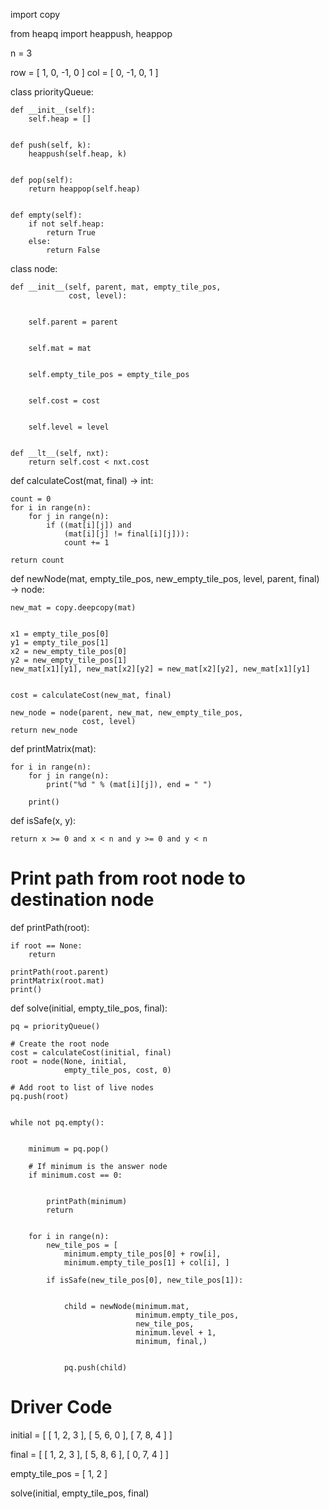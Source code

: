 import copy
 

from heapq import heappush, heappop
 

n = 3
 

row = [ 1, 0, -1, 0 ]
col = [ 0, -1, 0, 1 ]
 

class priorityQueue:
     
   
    def __init__(self):
        self.heap = []
 
    
    def push(self, k):
        heappush(self.heap, k)
 
    
    def pop(self):
        return heappop(self.heap)
 
    
    def empty(self):
        if not self.heap:
            return True
        else:
            return False
 

class node:
     
    def __init__(self, parent, mat, empty_tile_pos,
                 cost, level):
                      
        
        self.parent = parent
 
       
        self.mat = mat
 
        
        self.empty_tile_pos = empty_tile_pos
 
        
        self.cost = cost
 
        
        self.level = level
 
    
    def __lt__(self, nxt):
        return self.cost < nxt.cost
 

def calculateCost(mat, final) -> int:
     
    count = 0
    for i in range(n):
        for j in range(n):
            if ((mat[i][j]) and
                (mat[i][j] != final[i][j])):
                count += 1
                 
    return count
 
def newNode(mat, empty_tile_pos, new_empty_tile_pos,
            level, parent, final) -> node:
                 
    new_mat = copy.deepcopy(mat)
 
    
    x1 = empty_tile_pos[0]
    y1 = empty_tile_pos[1]
    x2 = new_empty_tile_pos[0]
    y2 = new_empty_tile_pos[1]
    new_mat[x1][y1], new_mat[x2][y2] = new_mat[x2][y2], new_mat[x1][y1]
 
   
    cost = calculateCost(new_mat, final)
 
    new_node = node(parent, new_mat, new_empty_tile_pos,
                    cost, level)
    return new_node
 

def printMatrix(mat):
     
    for i in range(n):
        for j in range(n):
            print("%d " % (mat[i][j]), end = " ")
             
        print()
 

def isSafe(x, y):
     
    return x >= 0 and x < n and y >= 0 and y < n
 
# Print path from root node to destination node
def printPath(root):
     
    if root == None:
        return
     
    printPath(root.parent)
    printMatrix(root.mat)
    print()
 

def solve(initial, empty_tile_pos, final):
     
    
    pq = priorityQueue()
 
    # Create the root node
    cost = calculateCost(initial, final)
    root = node(None, initial,
                empty_tile_pos, cost, 0)
 
    # Add root to list of live nodes
    pq.push(root)
 
    
    while not pq.empty():
 
        
        minimum = pq.pop()
 
        # If minimum is the answer node
        if minimum.cost == 0:
             
            
            printPath(minimum)
            return
 
        
        for i in range(n):
            new_tile_pos = [
                minimum.empty_tile_pos[0] + row[i],
                minimum.empty_tile_pos[1] + col[i], ]
                 
            if isSafe(new_tile_pos[0], new_tile_pos[1]):
                 
                
                child = newNode(minimum.mat,
                                minimum.empty_tile_pos,
                                new_tile_pos,
                                minimum.level + 1,
                                minimum, final,)
 
                
                pq.push(child)
 
# Driver Code
 
initial = [ [ 1, 2, 3 ],
            [ 5, 6, 0 ],
            [ 7, 8, 4 ] ]
 

final = [ [ 1, 2, 3 ],
          [ 5, 8, 6 ],
          [ 0, 7, 4 ] ]
 

empty_tile_pos = [ 1, 2 ]
 

solve(initial, empty_tile_pos, final)
 
